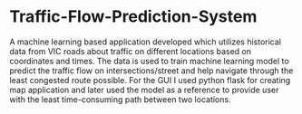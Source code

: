 # Traffic-Flow-Prediction-System

A machine learning based application developed which utilizes historical data from VIC roads about traffic on different locations based on coordinates and times. The data is used to train machine learning model to predict the traffic flow on intersections/street and help navigate through the least congested route possible. For the GUI I used python flask for creating map application and later used the model as a reference to provide user with the least time-consuming path between two locations.
